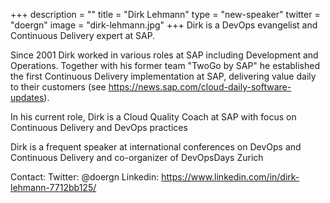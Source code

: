 +++
description = ""
title = "Dirk Lehmann"
type = "new-speaker"
twitter = "doergn"
image = "dirk-lehmann.jpg"
+++
Dirk is a DevOps evangelist and Continuous Delivery expert at SAP.

Since 2001 Dirk worked in various roles at SAP including Development and Operations. Together with his former team "TwoGo by SAP" he established the first Continuous Delivery implementation at SAP, delivering value daily to their customers (see https://news.sap.com/cloud-daily-software-updates).

In his current role, Dirk is a Cloud Quality Coach at SAP with focus on Continuous Delivery and DevOps practices

Dirk is a frequent speaker at international conferences on DevOps and Continuous Delivery and co-organizer of DevOpsDays Zurich

Contact: Twitter: @doergn Linkedin: https://www.linkedin.com/in/dirk-lehmann-7712bb125/